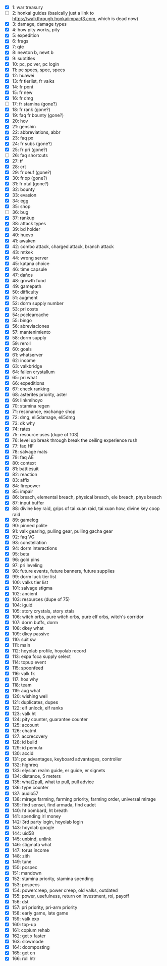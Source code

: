 - [x]   1: war treasury
- [ ]   2: honkai guides (basically just a link to https://walkthrough.honkaiimpact3.com, which is dead now)
- [x]   3: damage, damage types
- [x]   4: how pity works, pity
- [x]   5: expedition
- [x]   6: frags
- [x]   7: qte
- [x]   8: newton b, newt b
- [x]   9: subtitles
- [x]  10: pc, pc ver, pc login
- [x]  11: pc specs, spec, specs
- [x]  12: huawei
- [x]  13: fr tierlist, fr valks
- [x]  14: fr pont
- [x]  15: fr new
- [x]  16: fr dmg
- [ ]  17: fr stamina (gone?)
- [x]  18: fr rank (gone?)
- [x]  19: faq fr bounty (gone?)
- [x]  20: hov
- [x]  21: genshin
- [x]  22: abbreviations, abbr
- [x]  23: faq px
- [x]  24: fr subs (gone?)
- [x]  25: fr pri (gone?)
- [ ]  26: faq shortcuts
- [x]  27: tf
- [x]  28: crt
- [x]  29: fr oeuf (gone?)
- [x]  30: fr xp (gone?)
- [x]  31: fr xtal (gone?)
- [x]  32: bounty
- [x]  33: evasion
- [x]  34: egg
- [x]  35: shop
- [ ]  36: bug
- [x]  37: rankup
- [x]  38: attack types
- [x]  39: bd holder
- [x]  40: huevo
- [x]  41: awaken
- [x]  42: combo attack, charged attack, branch attack
- [x]  43: mtkek
- [x]  44: wrong server
- [x]  45: katana choice
- [x]  46: time capsule
- [x]  47: daños
- [x]  48: growth fund
- [x]  49: gamepath
- [x]  50: difficulty
- [x]  51: augment
- [x]  52: dorm supply number
- [x]  53: pri costs
- [x]  54: pcclearcache
- [x]  55: bingo
- [x]  56: abreviaciones
- [x]  57: mantenimiento
- [x]  58: dorm supply
- [x]  59: reroll
- [x]  60: goals
- [x]  61: whatserver
- [x]  62: income
- [x]  63: valkbridge
- [x]  64: fallen crystallum
- [x]  65: pri what
- [x]  66: expeditions
- [x]  67: check ranking
- [x]  68: asterites priority, aster
- [x]  69: linkmihoyo
- [x]  70: stamina regen
- [x]  71: resonance, exchange shop
- [x]  72: dmg, eli5damage, eli5dmg
- [x]  73: dk why
- [x]  74: rates
- [x]  75: resource uses (dupe of 103)
- [x]  76: level up break through break the ceiling experience rush
- [x]  77: faq HF
- [x]  78: salvage mats
- [x]  79: faq AE
- [x]  80: context
- [x]  81: battlesuit
- [x]  82: reaction
- [x]  83: affix
- [x]  84: firepower
- [x]  85: impair
- [x]  86: breach, elemental breach, physical breach, ele breach, phys breach
- [x]  87: input buffer
- [x]  88: divine key raid, grips of tai xuan raid, tai xuan how, divine key coop raid
- [x]  89: gamelog
- [x]  90: pinned polite
- [x]  91: valk gearing, pulling gear, pulling gacha gear
- [x]  92: faq VG
- [x]  93: constellation
- [x]  94: dorm interactions
- [x]  95: beta
- [x]  96: gold pins
- [x]  97: pri leveling
- [x]  98: future events, future banners, future supplies
- [x]  99: dorm luck tier list
- [x] 100: valks tier list
- [x] 101: salvage stigma
- [x] 102: ancient
- [x] 103: resources (dupe of 75)
- [x] 104: iguid
- [x] 105: story crystals, story xtals
- [x] 106: witch orbs, pure witch orbs, pure elf orbs, witch's corridor
- [x] 107: dorm buffs, dorm
- [x] 108: dkey what
- [x] 109: dkey passive
- [x] 110: suit sw
- [x] 111: main
- [x] 112: hoyolab profile, hoyolab record
- [x] 113: expa foca supply select
- [x] 114: topup event
- [x] 115: spoonfeed
- [x] 116: valk fk
- [x] 117: hos why
- [x] 118: team
- [x] 119: aug what
- [x] 120: wishing well
- [x] 121: duplicates, dupes
- [x] 122: elf unlock, elf ranks
- [x] 123: valk ht
- [x] 124: pity counter, guarantee counter
- [x] 125: account
- [x] 126: chatmt
- [x] 127: accrecovery
- [x] 128: id build
- [x] 129: id pemula
- [x] 130: accid
- [x] 131: pc advantages, keyboard advantages, controller
- [x] 132: highreq
- [x] 133: elysian realm guide, er guide, er signets
- [x] 134: distance, 5 meters
- [x] 135: what2pull, what to pull, pull advice
- [x] 136: type counter
- [x] 137: audio57
- [x] 138: mirage farming, farming priority, farming order, universal mirage
- [x] 139: find sensei, find armada, find cadet
- [x] 140: ht bombard, ht breath
- [x] 141: spending irl money
- [x] 142: 3rd party login, hoyolab login
- [x] 143: hoyolab google
- [x] 144: uid58
- [x] 145: unbind, unlink
- [x] 146: stigmata what
- [x] 147: torus income
- [x] 148: zith
- [x] 149: tune
- [x] 150: pcspec
- [x] 151: mandown
- [x] 152: stamina priority, stamina spending
- [x] 153: pcspecs
- [x] 154: powercreep, power creep, old valks, outdated
- [x] 155: power, usefulness, return on investment, roi, payoff
- [x] 156: dst
- [x] 157: pri priority, pri-arm priority
- [x] 158: early game, late game
- [x] 159: valk exp
- [x] 160: top-up
- [x] 161: copium rehab
- [x] 162: get x faster
- [x] 163: slowmode
- [x] 164: doomposting
- [x] 165: get cn
- [x] 166: roll htr